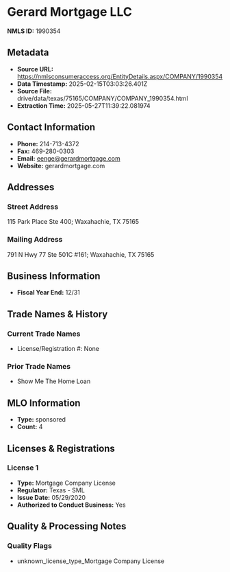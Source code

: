 # Gerard Mortgage LLC

**NMLS ID:** 1990354

## Metadata
- **Source URL:** https://nmlsconsumeraccess.org/EntityDetails.aspx/COMPANY/1990354
- **Data Timestamp:** 2025-02-15T03:03:26.401Z
- **Source File:** drive/data/texas/75165/COMPANY/COMPANY_1990354.html
- **Extraction Time:** 2025-05-27T11:39:22.081974

## Contact Information
- **Phone:** 214-713-4372
- **Fax:** 469-280-0303
- **Email:** eenge@gerardmortgage.com
- **Website:** gerardmortgage.com

## Addresses
### Street Address
115 Park Place Ste 400; Waxahachie, TX 75165

### Mailing Address
791 N Hwy 77 Ste 501C #161; Waxahachie, TX 75165

## Business Information
- **Fiscal Year End:** 12/31

## Trade Names & History
### Current Trade Names
- License/Registration #: None

### Prior Trade Names
- Show Me The Home Loan

## MLO Information
- **Type:** sponsored
- **Count:** 4

## Licenses & Registrations

### License 1
- **Type:** Mortgage Company License
- **Regulator:** Texas - SML
- **Issue Date:** 05/29/2020
- **Authorized to Conduct Business:** Yes

## Quality & Processing Notes
### Quality Flags
- unknown_license_type_Mortgage Company License
